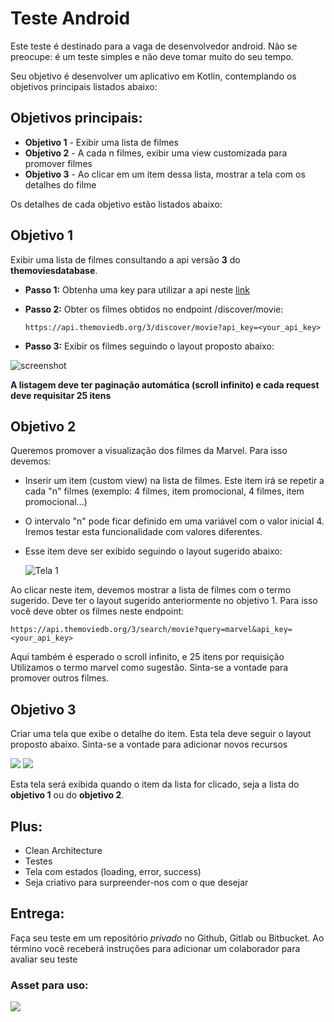 # Teste Android

Este teste é destinado para a vaga de desenvolvedor android. Não se preocupe: é um teste simples e não deve tomar muito do seu tempo.

Seu objetivo é desenvolver um aplicativo em Kotlin, contemplando  os objetivos principais listados abaixo:

## Objetivos principais:
* **Objetivo 1** - Exibir uma lista de filmes 
* **Objetivo 2** - A cada n filmes, exibir uma view customizada para promover filmes
* **Objetivo 3** - Ao clicar em um item dessa lista, mostrar a tela com os detalhes do filme

Os detalhes de cada objetivo estão listados abaixo:

## Objetivo 1
Exibir uma lista de filmes consultando a api versão **3** do **themoviesdatabase**. 
* **Passo 1:** Obtenha uma key para utilizar a api neste [link](https://developers.themoviedb.org/3/getting-started/introduction)
* **Passo 2:** Obter os filmes obtidos no endpoint /discover/movie:

   ```https://api.themoviedb.org/3/discover/movie?api_key=<your_api_key>```
* **Passo 3:** Exibir os filmes seguindo o layout proposto abaixo:

![screenshot](https://github.com/vivadecora/vd-android-test/blob/master/Android-1.png)

**A listagem deve ter paginação automática (scroll infinito) e cada request deve requisitar 25 itens**

## Objetivo 2
Queremos promover a visualização dos filmes da Marvel. Para isso devemos:
* Inserir um item (custom view) na lista de filmes. Este item irá se repetir a cada "n" filmes (exemplo: 4 filmes, item promocional, 4 filmes, item promocional...)
* O intervalo "n" pode ficar definido em uma variável com o valor inicial 4. Iremos testar esta funcionalidade com valores diferentes.
* Esse item deve ser exibido seguindo o layout sugerido abaixo:

  ![Tela 1](https://github.com/vivadecora/vd-android-test/blob/master/android-3.png)

Ao clicar neste item, devemos mostrar a lista de filmes com o termo sugerido. Deve ter o layout sugerido anteriormente no objetivo 1. Para isso você deve obter os filmes neste endpoint:

```https://api.themoviedb.org/3/search/movie?query=marvel&api_key=<your_api_key>```

Aqui também é esperado o scroll infinito, e 25 itens por requisição
Utilizamos o termo marvel como sugestão. Sinta-se a vontade para promover outros filmes.

## Objetivo 3
Criar uma tela que exibe o detalhe do item. Esta tela deve seguir o layout proposto abaixo. Sinta-se a vontade para adicionar novos recursos

![](https://github.com/vivadecora/vd-android-test/blob/master/Android-2.0.png)
![](https://github.com/vivadecora/vd-android-test/blob/master/Android-2.png)

Esta tela será exibida quando o item da lista for clicado, seja a lista do **objetivo 1** ou do **objetivo 2**.

## Plus:
* Clean Architecture
* Testes
* Tela com estados (loading, error, success)
* Seja criativo para surpreender-nos com o que desejar

## Entrega:
Faça seu teste em um repositório *privado* no Github, Gitlab ou Bitbucket. Ao término você receberá instruções para adicionar um colaborador para avaliar seu teste

### Asset para uso:

![](https://github.com/vivadecora/vd-android-test/blob/master/captain-marvel.png)

